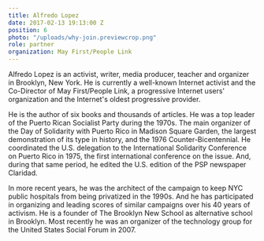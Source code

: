```yaml
---
title: Alfredo Lopez
date: 2017-02-13 19:13:00 Z
position: 6
photo: "/uploads/why-join.previewcrop.png"
role: partner
organization: May First/People Link
---
```


Alfredo Lopez is an activist, writer, media producer, teacher and organizer in Brooklyn, New York. He is currently a well-known Internet activist and the Co-Director of May First/People Link, a progressive Internet users' organization and the Internet's oldest progressive provider.

He is the author of six books and thousands of articles. He was a top leader of the Puerto Rican Socialist Party during the 1970s. The main organizer of the Day of Solidarity with Puerto Rico in Madison Square Garden, the largest demonstration of its type in history, and the 1976 Counter-Bicentennial. He coordinated the U.S. delegation to the International Solidarity Conference on Puerto Rico in 1975, the first international conference on the issue. And, during that same period, he edited the U.S. edition of the PSP newspaper Claridad.

In more recent years, he was the architect of the campaign to keep NYC public hospitals from being privatized in the 1990s. And he has participated in organizing and leading scores of similar campaigns over his 40 years of activism. He is a founder of The Brooklyn New School as alternative school in Brooklyn. Most recently he was an organizer of the technology group for the United States Social Forum in 2007.